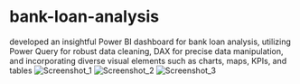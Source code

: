 # bank-loan-analysis
developed an insightful Power BI dashboard for bank loan analysis, utilizing Power Query for robust data cleaning, DAX for precise data manipulation, and incorporating diverse visual elements such as charts, maps, KPIs, and tables
![Screenshot_1](https://github.com/shivamaswal/bank-loan-analysis/assets/92840731/7c4bbd8e-4fc5-4706-94d8-d022988aaa76)
![Screenshot_2](https://github.com/shivamaswal/bank-loan-analysis/assets/92840731/65f4280d-3149-4c83-a903-7b1282033130)
![Screenshot_3](https://github.com/shivamaswal/bank-loan-analysis/assets/92840731/8d15ebf1-6813-44cd-8572-96413ca568df)
